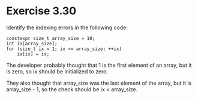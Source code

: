 Exercise 3.30
=============

Identify the indexing errors in the following code:

    constexpr size_t array_size = 10;
    int ia[array_size];
    for (size_t ix = 1; ix <= array_size; ++ix)
        ia[ix] = ix;

The developer probably thought that 1 is the first element of an array, but it is zero, so ix should be initialized to zero.

They also thought that array_size was the last element of the array, but it is array_size - 1, so the check should be ix < array_size.

